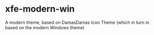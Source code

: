 # xfe-modern-win
A modern theme, based on DamasDamas Icon Theme (which in turn in based on the modern Windows theme)
